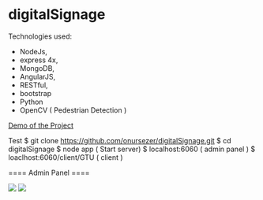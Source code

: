 # digitalSignage

Technologies used: 
- NodeJs, 
- express 4x, 
- MongoDB, 
- AngularJS, 
- RESTful, 
- bootstrap
- Python
- OpenCV ( Pedestrian Detection )

[Demo of the Project](https://youtu.be/opnbxA6h0Kw)

Test
$ git clone https://github.com/onursezer/digitalSignage.git
$ cd digitalSignage
$ node app ( Start server)
$ localhost:6060 ( admin panel )
$ loaclhost:6060/client/GTU ( client )


====  Admin Panel  ====

<img src = https://github.com/onursezer/digitalSignage/blob/master/images/Selection_119.png >

<img src = https://github.com/onursezer/digitalSignage/blob/master/images/Selection_121.png>

